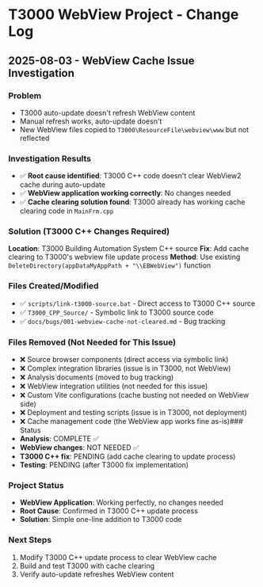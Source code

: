# T3000 WebView Project - Change Log

## 2025-08-03 - WebView Cache Issue Investigation

### Problem
- T3000 auto-update doesn't refresh WebView content
- Manual refresh works, auto-update doesn't
- New WebView files copied to `T3000\ResourceFile\webview\www` but not reflected

### Investigation Results
- ✅ **Root cause identified**: T3000 C++ code doesn't clear WebView2 cache during auto-update
- ✅ **WebView application working correctly**: No changes needed
- ✅ **Cache clearing solution found**: T3000 already has working cache clearing code in `MainFrm.cpp`

### Solution (T3000 C++ Changes Required)
**Location**: T3000 Building Automation System C++ source
**Fix**: Add cache clearing to T3000's webview file update process
**Method**: Use existing `DeleteDirectory(appDataMyAppPath + "\\EBWebView")` function

### Files Created/Modified
- ✅ `scripts/link-t3000-source.bat` - Direct access to T3000 C++ source
- ✅ `T3000_CPP_Source/` - Symbolic link to T3000 source code
- ✅ `docs/bugs/001-webview-cache-not-cleared.md` - Bug tracking

### Files Removed (Not Needed for This Issue)
- ❌ Source browser components (direct access via symbolic link)
- ❌ Complex integration libraries (issue is in T3000, not WebView)
- ❌ Analysis documents (moved to bug tracking)
- ❌ WebView integration utilities (not needed for this issue)
- ❌ Custom Vite configurations (cache busting not needed on WebView side)
- ❌ Deployment and testing scripts (issue is in T3000, not deployment)
- ❌ Cache management code (the WebView app works fine as-is)### Status
- **Analysis**: COMPLETE ✅
- **WebView changes**: NOT NEEDED ✅
- **T3000 C++ fix**: PENDING (add cache clearing to update process)
- **Testing**: PENDING (after T3000 fix implementation)

### Project Status
- **WebView Application**: Working perfectly, no changes needed
- **Root Cause**: Confirmed in T3000 C++ update process
- **Solution**: Simple one-line addition to T3000 code

### Next Steps
1. Modify T3000 C++ update process to clear WebView cache
2. Build and test T3000 with cache clearing
3. Verify auto-update refreshes WebView content
